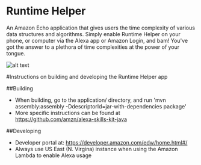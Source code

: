# Runtime Helper

An Amazon Echo application that gives users the time complexity of various data structures and algorithms. 
Simply enable Runtime Helper on your phone, or computer via the Alexa app or Amazon Login, and bam! You've got the answer to a plethora of time complexities at the power of your tongue.


![alt text](https://lh3.googleusercontent.com/zNer4K7Iln830vrZ_Z1wGXPVE8agFXUYJCX_ZlRu8aD-THCDpYaaiwZz_slTLPa142k=w300)


#Instructions on building and developing the Runtime Helper app


##Building
- When building, go to the application/ directory, and run 'mvn assembly:assembly -DdescriptorId=jar-with-dependencies package'
- More specific instructions can be found at https://github.com/amzn/alexa-skills-kit-java

##Developing
- Developer portal at: https://developer.amazon.com/edw/home.html#/
- Always use US East (N. Virgina) instance when using the Amazon Lambda to enable Alexa usage